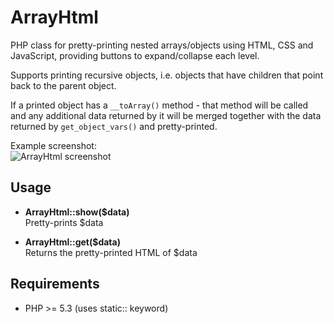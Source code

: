 # ArrayHtml

PHP class for pretty-printing nested arrays/objects using HTML, CSS and JavaScript, providing buttons
to expand/collapse each level.

Supports printing recursive objects, i.e. objects that have children that point back to the parent object.

If a printed object has a `__toArray()` method - that method will be called and any additional data
returned by it will be merged together with the data returned by `get_object_vars()` and pretty-printed.

Example screenshot:  
![ArrayHtml screenshot](http://www.kipras.com/kipras_libs/ArrayHtml.png)

## Usage

- **ArrayHtml::show($data)**  
Pretty-prints $data


- **ArrayHtml::get($data)**  
Returns the pretty-printed HTML of $data

## Requirements

* PHP >= 5.3 (uses static:: keyword)
